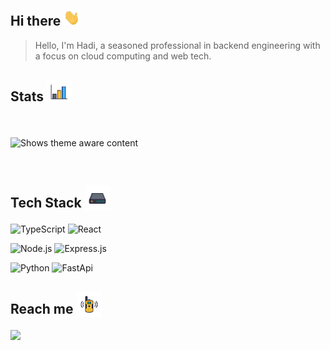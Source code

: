 ## Hi there  <img src="https://raw.githubusercontent.com/hadyrashwan/hadyrashwan/master/media/wave.gif" width="26px" height="26px" />

> Hello, I'm Hadi, a seasoned professional in backend engineering with a focus on cloud computing and web tech.

## Stats <sub><img src="https://raw.githubusercontent.com/hadyrashwan/hadyrashwan/master/media/graph.gif" width="40px" height="40px" /></sub>



&nbsp;

<picture>
    <source media="(prefers-color-scheme: dark)" srcset="https://github-readme-stats.vercel.app/api/top-langs?username=hadyrashwan&show_icons=true&theme=radical&layout=compact">
    <source media="(prefers-color-scheme: light)" srcset="https://github-readme-stats.vercel.app/api/top-langs?username=hadyrashwan&show_icons=true&theme=default&layout=compact">
    <img alt="Shows theme aware content" src="https://github-readme-stats.vercel.app/api/top-langs?username=hadyrashwan&show_icons=true&theme=radical&layout=compact">
</picture>

&nbsp;<br>

## Tech Stack <sub><img src="https://raw.githubusercontent.com/nkshah2/nkshah2/main/media/server.gif" width="40px" height="40px" /></sub>

<img alt="TypeScript" src="https://img.shields.io/badge/TypeScript-007ACC.svg?logo=typescript&logoColor=white">  <img alt="React" src="https://img.shields.io/badge/React-20232a.svg?logo=react&logoColor=%2361DAFB">

<img alt="Node.js" src="https://img.shields.io/badge/Node.js-43853D.svg?logo=node.js&logoColor=white"> <img alt="Express.js" src="https://img.shields.io/badge/Express.js-404d59.svg?logo=express&logoColor=white"> 

<img alt="Python" src="https://img.shields.io/badge/Python-3776AB.svg?logo=python&logoColor=white"> <img alt="FastApi" src="https://img.shields.io/badge/FastApi-05998B.svg?logo=fastapi&logoColor=white"> 


## Reach me <sub><img src="https://raw.githubusercontent.com/nkshah2/nkshah2/main/media/walkie.gif" width="40px" height="40px" /></sub>
  [<img src="https://img.icons8.com/color/48/000000/linkedin.png" width="3.5%"/>](https://www.linkedin.com/in/hady-rashwan/)